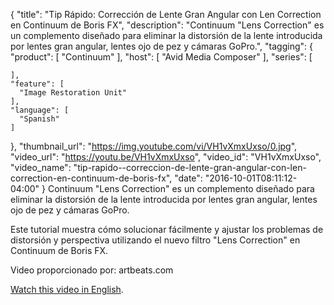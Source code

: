 {
  "title": "Tip Rápido: Corrección de Lente Gran Angular con Len Correction en Continuum de Boris FX",
  "description": "Continuum \"Lens Correction\" es un complemento diseñado para eliminar la distorsión de la lente introducida por lentes gran angular, lentes ojo de pez y cámaras GoPro.",
  "tagging": {
    "product": [
      "Continuum"
    ],
    "host": [
      "Avid Media Composer"
    ],
    "series": [

    ],
    "feature": [
      "Image Restoration Unit"
    ],
    "language": [
      "Spanish"
    ]
  },
  "thumbnail_url": "https://img.youtube.com/vi/VH1vXmxUxso/0.jpg",
  "video_url": "https://youtu.be/VH1vXmxUxso",
  "video_id": "VH1vXmxUxso",
  "video_name": "tip-rapido--correccion-de-lente-gran-angular-con-len-correction-en-continuum-de-boris-fx",
  "date": "2016-10-01T08:11:12-04:00"
}
Continuum "Lens Correction" es un complemento diseñado para eliminar la distorsión de la lente introducida por lentes gran angular, lentes ojo de pez y cámaras GoPro.

Este tutorial muestra cómo solucionar fácilmente y ajustar los problemas de distorsión y perspectiva utilizando el nuevo filtro "Lens Correction" en Continuum de Boris FX.

Video proporcionado por: artbeats.com

[Watch this video in English](/videos/quick-tip-wide-angle-lens-correction-with-bcc-10-plug-ins-inside-avid-media-composer/).
